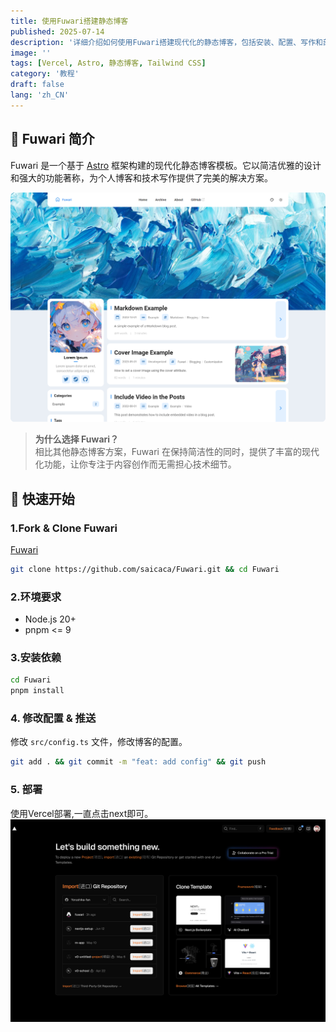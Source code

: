 ```yaml
---
title: 使用Fuwari搭建静态博客
published: 2025-07-14
description: '详细介绍如何使用Fuwari搭建现代化的静态博客，包括安装、配置、写作和部署的完整流程'
image: ''
tags: [Vercel, Astro, 静态博客, Tailwind CSS]
category: '教程'
draft: false 
lang: 'zh_CN'
---
```


## 🍥 Fuwari 简介

Fuwari 是一个基于 [Astro](https://astro.build) 框架构建的现代化静态博客模板。它以简洁优雅的设计和强大的功能著称，为个人博客和技术写作提供了完美的解决方案。

![Fuwari 博客预览](https://raw.githubusercontent.com/saicaca/resource/main/fuwari/home.png)

> **为什么选择 Fuwari？**  
> 相比其他静态博客方案，Fuwari 在保持简洁性的同时，提供了丰富的现代化功能，让你专注于内容创作而无需担心技术细节。

## 🚀 快速开始

### 1.Fork & Clone Fuwari

[Fuwari](https://github.com/saicaca/Fuwari)

```bash
git clone https://github.com/saicaca/Fuwari.git && cd Fuwari
```

### 2.环境要求

- Node.js 20+
- pnpm <= 9

### 3.安装依赖

```bash
cd Fuwari
pnpm install
```

### 4. 修改配置 & 推送

修改 `src/config.ts` 文件，修改博客的配置。

```bash
git add . && git commit -m "feat: add config" && git push
```


### 5. 部署
使用Vercel部署,一直点击next即可。
![Vercel部署](/src/assets/images/vercel.png)

